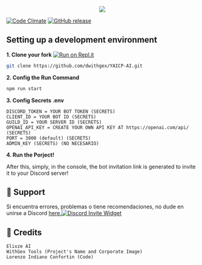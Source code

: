 
<p align="center">
  <img src="https://readme-typing-svg.herokuapp.com/?size=22&center=true&vCenter=true&width=500&lines=Elixze+AI" />
</p>

[![Code Climate](https://codeclimate.com/github/mattboldt/typed.js/badges/gpa.svg)](https://codeclimate.com/github/mattboldt/typed.js)
[![GitHub release](https://img.shields.io/github/release/mattboldt/typed.js.svg)]()


## Setting up a development environment

**1. Clone your fork** [![Run on Repl.it](https://replit.com/badge/github/LobbyBot/Gex)](https://github.com/dwithgex/YAICP.git)
```bash
git clone https://github.com/dwithgex/YAICP-AI.git
```

**2. Config the Run Command**
```bash
npm run start
```

**3. Config Secrets .env**
```
DISCORD_TOKEN = YOUR BOT TOKEN (SECRETS)
CLIENT_ID = YOUR BOT ID (SECRETS)
GUILD_ID = YOUR SERVER ID (SECRETS)
OPENAI_API_KEY = CREATE YOUR OWN API KEY AT https://openai.com/api/ (SECRETS)
PORT = 3000 (default) (SECRETS)
ADMIN_KEY (SECRETS) (NO NECESARIO)
```

**4. Run the Porject!** 



After this, simply, in the console, the bot invitation link is generated to invite it to your Discord server!



## 🌌 Support
Si encuentra errores, problemas o tiene recomendaciones, no dude en unirse a Discord [here.](https://discord.gg/TmyJfq49AP)[![Discord Invite Widget](http://invidget.switchblade.xyz/870691606297206814)](https://discord.com/invite/ZzQ5xzbQGc)


##  🌌 Credits
```Copyright (©) 2023
Elixze AI
WithGex Tools (Project's Name and Corporate Image)
Lorenzo Indiano Confortin (Code)
```

